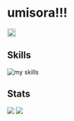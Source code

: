 # umisora!!!
<p align="left">
    <a href="https://github.com/Wawawaongaku">
        <img height="20" src="https://komarev.com/ghpvc?username=Wawawaongaku" />
    </a>
</p>

## Skills
<img alt="my skills" src="https://skillicons.dev/icons?theme=dark&perline=7&i=html,css,js,ts,nodejs,discordjs,arduino,figma,next,linux,ubuntu,redhat," />

## Stats
![](http://github-profile-summary-cards.vercel.app/api/cards/repos-per-language?username=Wawawaongaku&theme=gruvbox)
![](http://github-profile-summary-cards.vercel.app/api/cards/most-commit-language?username=Wawawaongaku&theme=gruvbox)
